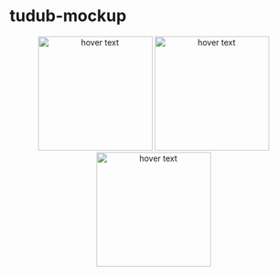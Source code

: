 # tudub-mockup

<p align="center">

  
  <img src="https://drive.google.com/uc?export=view&id=1YPLmtpNLq5O_jULvqGeBg9tF4yXhdt2h" width="200" title="hover text">
  <img src="https://drive.google.com/uc?export=view&id=1XNJLkxqbdNECfgKYbGIumGz47K_vHTYA" width="200" title="hover text">
  <img src="https://drive.google.com/uc?export=view&id=1follCD_yYuLkUlnZyJtx0nAh7pLNICfp" width="200" title="hover text">
  
 
</p>
